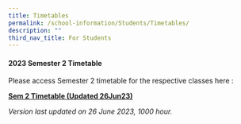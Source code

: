 ```yaml
---
title: Timetables
permalink: /school-information/Students/Timetables/
description: ""
third_nav_title: For Students
---
```

#### **2023 Semester 2 Timetable**

Please access Semester 2 timetable for the respective classes here : 

**[Sem 2 Timetable (Updated 26Jun23)](/files/Timetables/timetable%202023_sem2_ver5f_classes_final_updated%2026%20jun.pdf)**

*Version last updated on 26 June 2023, 1000 hour.*